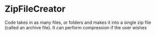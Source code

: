 # ZipFileCreator
Code takes in as many files, or folders and makes it into a single zip file (called an archive file). It can perform compression if the user wishes
